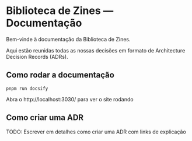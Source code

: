 # Biblioteca de Zines — Documentação

Bem-vinde à documentação da Biblioteca de Zines.

Aqui estão reunidas todas as nossas decisões em formato de Architecture Decision Records (ADRs).

## Como rodar a documentação

<!-- Sugerindo que PNPM seja nosso package manager principal -->
```pnpm run docsify```

Abra o http://localhost:3030/ para ver o site rodando

## Como criar uma ADR

TODO: Escrever em detalhes como criar uma ADR com links de explicação